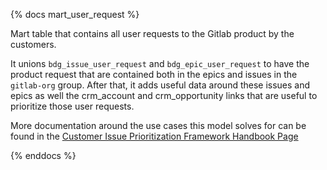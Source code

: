 {% docs mart_user_request %}

Mart table that contains all user requests to the Gitlab product by the customers.

It unions `bdg_issue_user_request` and `bdg_epic_user_request` to have the product request that are contained both in the epics and issues in the `gitlab-org` group.
After that, it adds useful data around these issues and epics as well the crm_account and crm_opportunity links that are useful to prioritize those user requests.

More documentation around the use cases this model solves for can be found in the [Customer Issue Prioritization Framework Handbook Page](https://about.gitlab.com/handbook/product/product-processes/customer-issues-prioritization-framework/)

{% enddocs %}
